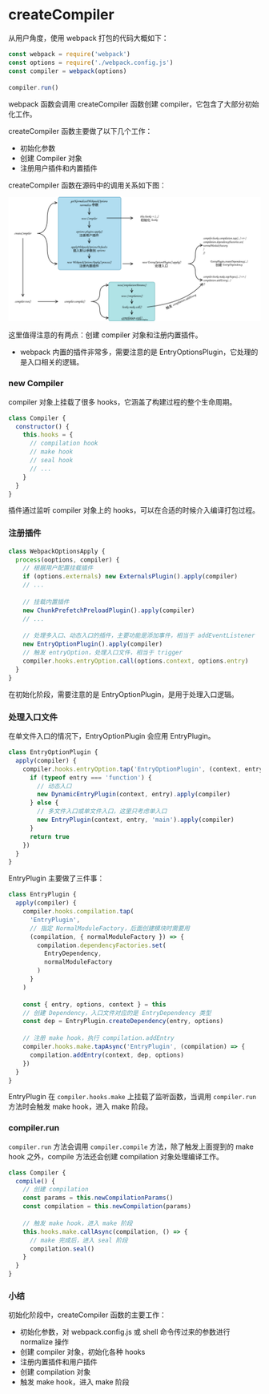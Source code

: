 # createCompiler

从用户角度，使用 webpack 打包的代码大概如下：

```javascript
const webpack = require('webpack')
const options = require('./webpack.config.js')
const compiler = webpack(options)

compiler.run()
```

webpack 函数会调用 createCompiler 函数创建 compiler，它包含了大部分初始化工作。

createCompiler 函数主要做了以下几个工作：

* 初始化参数
* 创建 Compiler 对象
* 注册用户插件和内置插件

createCompiler 函数在源码中的调用关系如下图：

<img src="https://raw.githubusercontent.com/yamsfeer/pic-bed/master/createCompiler.svg" style="zoom:90%;" />

这里值得注意的有两点：创建 compiler 对象和注册内置插件。

* webpack 内置的插件非常多，需要注意的是 EntryOptionsPlugin，它处理的是入口相关的逻辑。

### new Compiler

compiler 对象上挂载了很多 hooks，它涵盖了构建过程的整个生命周期。

```javascript
class Compiler {
  constructor() {
    this.hooks = {
      // compilation hook
      // make hook
      // seal hook
      // ...
    }
  }
}
```

插件通过监听 compiler 对象上的 hooks，可以在合适的时候介入编译打包过程。

### 注册插件

```javascript
class WebpackOptionsApply {
  process(ooptions, compiler) {
    // 根据用户配置挂载插件
    if (options.externals) new ExternalsPlugin().apply(compiler)
    // ...

    // 挂载内置插件
    new ChunkPrefetchPreloadPlugin().apply(compiler)
    // ...

    // 处理多入口、动态入口的插件，主要功能是添加事件，相当于 addEventListener
    new EntryOptionPlugin().apply(compiler)
    // 触发 entryOption，处理入口文件，相当于 trigger
    compiler.hooks.entryOption.call(options.context, options.entry)
  }
}
```

在初始化阶段，需要注意的是 EntryOptionPlugin，是用于处理入口逻辑。

### 处理入口文件

在单文件入口的情况下，EntryOptionPlugin 会应用 EntryPlugin。

```javascript
class EntryOptionPlugin {
  apply(compiler) {
    compiler.hooks.entryOption.tap('EntryOptionPlugin', (context, entry) => {
      if (typeof entry === 'function') {
        // 动态入口
        new DynamicEntryPlugin(context, entry).apply(compiler)
      } else {
        // 多文件入口或单文件入口，这里只考虑单入口
        new EntryPlugin(context, entry, 'main').apply(compiler)
      }
      return true
    })
  }
}
```

EntryPlugin 主要做了三件事：

```javascript
class EntryPlugin {
  apply(compiler) {
    compiler.hooks.compilation.tap(
      'EntryPlugin',
      // 指定 NormalModuleFactory，后面创建模块时需要用
      (compilation, { normalModuleFactory }) => {
        compilation.dependencyFactories.set(
          EntryDependency,
          normalModuleFactory
        )
      }
    )

    const { entry, options, context } = this
    // 创建 Dependency，入口文件对应的是 EntryDependency 类型
    const dep = EntryPlugin.createDependency(entry, options)

    // 注册 make hook，执行 compilation.addEntry
    compiler.hooks.make.tapAsync('EntryPlugin', (compilation) => {
      compilation.addEntry(context, dep, options)
    })
  }
}
```

EntryPlugin 在 `compiler.hooks.make` 上挂载了监听函数，当调用 `compiler.run` 方法时会触发 make hook，进入 make 阶段。

### compiler.run

`compiler.run` 方法会调用 `compiler.compile` 方法，除了触发上面提到的 make hook 之外，compile 方法还会创建 compilation 对象处理编译工作。

```javascript
class Compiler {
  compile() {
    // 创建 compilation
    const params = this.newCompilationParams()
    const compilation = this.newCompilation(params)

    // 触发 make hook，进入 make 阶段
    this.hooks.make.callAsync(compilation, () => {
      // make 完成后，进入 seal 阶段
      compilation.seal()
    }
  }
}
```

### 小结

初始化阶段中，createCompiler 函数的主要工作：

* 初始化参数，对 webpack.config.js 或 shell 命令传过来的参数进行 normalize 操作
* 创建 compiler 对象，初始化各种 hooks
* 注册内置插件和用户插件
* 创建 compilation 对象
* 触发 make hook，进入 make 阶段